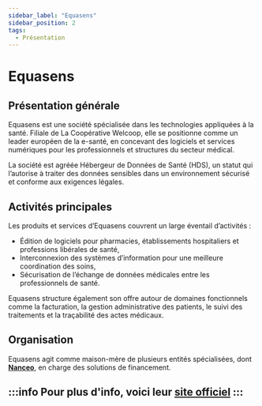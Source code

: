```yaml
---
sidebar_label: "Equasens"
sidebar_position: 2
tags:
  - Présentation
---
```


# Equasens

## Présentation générale

Equasens est une société spécialisée dans les technologies appliquées à la santé. Filiale de La Coopérative Welcoop, elle se positionne comme un leader européen de la e-santé, en concevant des logiciels et services numériques pour les professionnels et structures du secteur médical.

La société est agréée Hébergeur de Données de Santé (HDS), un statut qui l’autorise à traiter des données sensibles dans un environnement sécurisé et conforme aux exigences légales.

## Activités principales

Les produits et services d’Equasens couvrent un large éventail d’activités :

- Édition de logiciels pour pharmacies, établissements hospitaliers et professions libérales de santé,
- Interconnexion des systèmes d’information pour une meilleure coordination des soins,
- Sécurisation de l’échange de données médicales entre les professionnels de santé.

Equasens structure également son offre autour de domaines fonctionnels comme la facturation, la gestion administrative des patients, le suivi des traitements et la traçabilité des actes médicaux.

## Organisation

Equasens agit comme maison-mère de plusieurs entités spécialisées, dont **[Nanceo](./Nanceo)**, en charge des solutions de financement.

:::info
Pour plus d'info, voici leur [site officiel](https://equasens.com/)
:::
---
